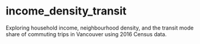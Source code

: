 # income_density_transit
Exploring household income, neighbourhood density, and the transit mode share of commuting trips in Vancouver using 2016 Census data.
